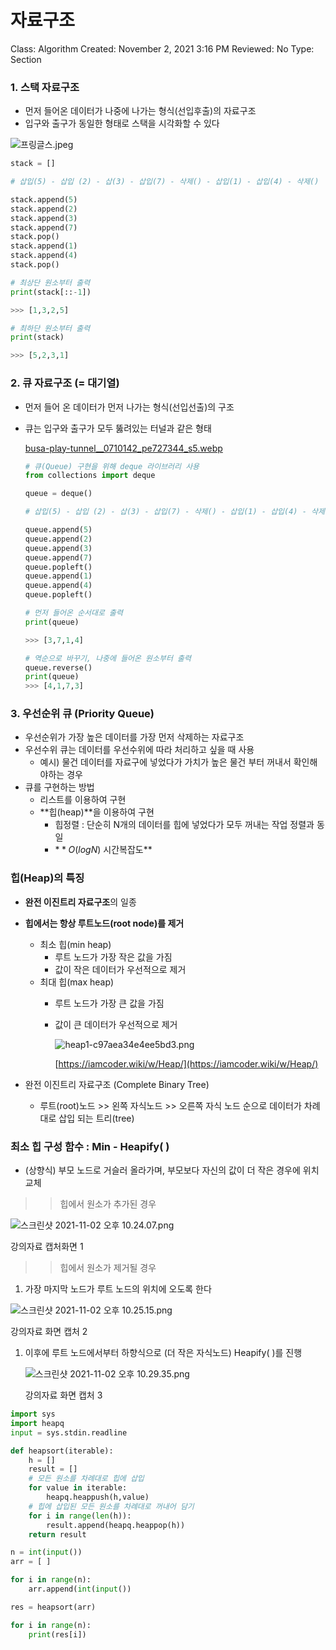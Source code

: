 # 자료구조

Class: Algorithm
Created: November 2, 2021 3:16 PM
Reviewed: No
Type: Section

### 1. 스택 자료구조

- 먼저 들어온 데이터가 나중에 나가는 형식(선입후출)의 자료구조
- 입구와 출구가 동일한 형태로 스택을 시각화할 수 있다

![프링글스.jpeg](%E1%84%8C%E1%85%A1%E1%84%85%E1%85%AD%E1%84%80%E1%85%AE%E1%84%8C%E1%85%A9%20488856f2ec7b4fa98dee4557e026fb5a/%E1%84%91%E1%85%B3%E1%84%85%E1%85%B5%E1%86%BC%E1%84%80%E1%85%B3%E1%86%AF%E1%84%89%E1%85%B3.jpeg)

```python
stack = []

# 삽입(5) - 삽입 (2) - 삽(3) - 삽입(7) - 삭제() - 삽입(1) - 삽입(4) - 삭제()

stack.append(5)
stack.append(2)
stack.append(3)
stack.append(7)
stack.pop()
stack.append(1)
stack.append(4)
stack.pop()

# 최상단 원소부터 출력 
print(stack[::-1])

>>> [1,3,2,5]

# 최하단 원소부터 출력 
print(stack)

>>> [5,2,3,1]
```

### 2. 큐 자료구조 (= 대기열)

- 먼저 들어 온 데이터가 먼저 나가는 형식(선입선출)의 구조
- 큐는 입구와 출구가 모두 뚫려있는 터널과 같은 형태
    
    [busa-play-tunnel__0710142_pe727344_s5.webp](%E1%84%8C%E1%85%A1%E1%84%85%E1%85%AD%E1%84%80%E1%85%AE%E1%84%8C%E1%85%A9%20488856f2ec7b4fa98dee4557e026fb5a/busa-play-tunnel__0710142_pe727344_s5.webp)
    
    ```python
    # 큐(Queue) 구현을 위해 deque 라이브러리 사용 
    from collections import deque 
    
    queue = deque()
    
    # 삽입(5) - 삽입 (2) - 삽(3) - 삽입(7) - 삭제() - 삽입(1) - 삽입(4) - 삭제()
    
    queue.append(5)
    queue.append(2)
    queue.append(3)
    queue.append(7)
    queue.popleft()
    queue.append(1)
    queue.append(4)
    queue.popleft()
    
    # 먼저 들어온 순서대로 출력 
    print(queue)
    
    >>> [3,7,1,4]
    
    # 역순으로 바꾸기, 나중에 들어온 원소부터 출력 
    queue.reverse()
    print(queue)
    >>> [4,1,7,3]
    ```
    

### 3. 우선순위 큐 (Priority Queue)

- 우선순위가 가장 높은 데이터를 가장 먼저 삭제하는 자료구조
- 우선수위 큐는 데이터를 우선수위에 따라 처리하고 싶을 때 사용
    - 예시) 물건 데이터를 자료구에 넣었다가 가치가 높은 물건 부터 꺼내서 확인해야하는 경우
- 큐를 구현하는 방법
    - 리스트를 이용하여 구현
    - **힙(heap)**을 이용하여 구현
        - 힙정렬 : 단순히 N개의 데이터를 힙에 넣었다가 모두 꺼내는 작업 정렬과 동일
        - $**O(logN)$ 시간복잡도**

### 힙(Heap)의 특징

- **완전 이진트리 자료구조**의 일종
- **힙에서는 항상 루트노드(root node)를 제거**
    - 최소 힙(min heap)
        - 루트 노드가 가장 작은 값을 가짐
        - 값이 작은 데이터가 우선적으로 제거
    - 최대 힙(max heap)
        - 루트 노드가 가장 큰 값을 가짐
        - 값이 큰 데이터가 우선적으로 제거
            
            ![heap1-c97aea34e4ee5bd3.png](%E1%84%8C%E1%85%A1%E1%84%85%E1%85%AD%E1%84%80%E1%85%AE%E1%84%8C%E1%85%A9%20488856f2ec7b4fa98dee4557e026fb5a/heap1-c97aea34e4ee5bd3.png)
            
            [https://iamcoder.wiki/w/Heap/](https://iamcoder.wiki/w/Heap/)
            

- 완전 이진트리 자료구조 (Complete Binary Tree)
    - 루트(root)노드 >>  왼쪽 자식노드  >> 오른쪽 자식 노드 순으로 데이터가 차례대로 삽입 되는 트리(tree)

### 최소 힙 구성 함수 : Min - Heapify( )

- (상향식) 부모 노드로 거슬러 올라가며, 부모보다 자신의 값이 더 작은 경우에  위치교체

>> 힙에서 원소가 추가된 경우 

![스크린샷 2021-11-02 오후 10.24.07.png](%E1%84%8C%E1%85%A1%E1%84%85%E1%85%AD%E1%84%80%E1%85%AE%E1%84%8C%E1%85%A9%20488856f2ec7b4fa98dee4557e026fb5a/%E1%84%89%E1%85%B3%E1%84%8F%E1%85%B3%E1%84%85%E1%85%B5%E1%86%AB%E1%84%89%E1%85%A3%E1%86%BA_2021-11-02_%E1%84%8B%E1%85%A9%E1%84%92%E1%85%AE_10.24.07.png)

강의자료 캡처화면 1

>> 힙에서 원소가 제거될 경우 

1. 가장 마지막 노드가 루트 노드의 위치에 오도록 한다 

![스크린샷 2021-11-02 오후 10.25.15.png](%E1%84%8C%E1%85%A1%E1%84%85%E1%85%AD%E1%84%80%E1%85%AE%E1%84%8C%E1%85%A9%20488856f2ec7b4fa98dee4557e026fb5a/%E1%84%89%E1%85%B3%E1%84%8F%E1%85%B3%E1%84%85%E1%85%B5%E1%86%AB%E1%84%89%E1%85%A3%E1%86%BA_2021-11-02_%E1%84%8B%E1%85%A9%E1%84%92%E1%85%AE_10.25.15.png)

강의자료 화면 캡처 2

1. 이후에 루트 노드에서부터 하향식으로 (더 작은 자식노드) Heapify( )를 진행 
    
    ![스크린샷 2021-11-02 오후 10.29.35.png](%E1%84%8C%E1%85%A1%E1%84%85%E1%85%AD%E1%84%80%E1%85%AE%E1%84%8C%E1%85%A9%20488856f2ec7b4fa98dee4557e026fb5a/%E1%84%89%E1%85%B3%E1%84%8F%E1%85%B3%E1%84%85%E1%85%B5%E1%86%AB%E1%84%89%E1%85%A3%E1%86%BA_2021-11-02_%E1%84%8B%E1%85%A9%E1%84%92%E1%85%AE_10.29.35.png)
    
    강의자료 화면 캡처 3
    

```python
import sys
import heapq
input = sys.stdin.readline 

def heapsort(iterable):
	h = []
	result = []
	# 모든 원소를 차례대로 힙에 삽입 
	for value in iterable:
		heapq.heappush(h,value)
	# 힙에 삽입된 모든 원소를 차례대로 꺼내어 담기 
	for i in range(len(h)):
		result.append(heapq.heappop(h))
	return result 

n = int(input())
arr = [ ]

for i in range(n):
	arr.append(int(input())

res = heapsort(arr)

for i in range(n):
	print(res[i])

```